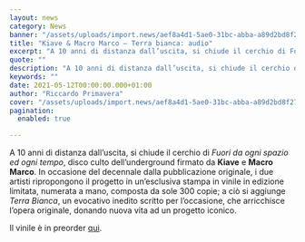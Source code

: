 ```yaml
---
layout: news
category: News
banner: "/assets/uploads/import.news/aef8a4d1-5ae0-31bc-abba-a89d2bd8f27a-1024x1024.jpg"
title: "Kiave & Macro Marco – Terra bianca: audio"
excerpt: "A 10 anni di distanza dall’uscita, si chiude il cerchio di Fuori da ogni spazio ed ogni tempo, disco culto dell’underground firmato da Kiave e Macro Marco. In occasione del decennale dalla pubblicazione originale, i due artisti ripropongono il progetto in un’esclusiva stampa in vinile in edizione limitata, numerata a mano, composta da sole 300 [&hellip"
quote: ""
description: "A 10 anni di distanza dall’uscita, si chiude il cerchio di Fuori da ogni spazio ed ogni tempo, disco culto dell’underground firmato da Kiave e Macro Marco. In occasione del decennale dalla pubblicazione originale, i due artisti ripropongono il progetto in un’esclusiva stampa in vinile in edizione limitata, numerata a mano, composta da sole 300 [&hellip"
keywords: ""
date: 2021-05-12T00:00:00.000+01:00
author: "Riccardo Primavera"
cover: "/assets/uploads/import.news/aef8a4d1-5ae0-31bc-abba-a89d2bd8f27a-1024x1024.jpg"
pagination:
  enabled: true

---
```


A 10 anni di distanza dall’uscita, si chiude il cerchio di _Fuori da ogni spazio ed ogni tempo_, disco culto dell’underground firmato da **Kiave** e **Macro** **Marco**. In occasione del decennale dalla pubblicazione originale, i due artisti ripropongono il progetto in un’esclusiva stampa in vinile in edizione limitata, numerata a mano, composta da sole 300 copie; a ciò si aggiunge _Terra Bianca_, un evocativo inedito scritto per l’occasione, che arricchisce l’opera originale, donando nuova vita ad un progetto iconico.

Il vinile è in preorder [qui](https://musicfirst.it/artisti/kiave-966/fuori-da-ogni-spazio-ed-ogni-tempo-lp-colorless-2272).